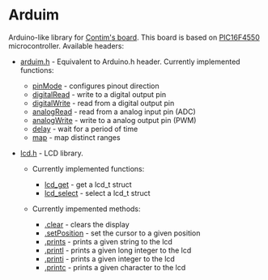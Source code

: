 # Arduim
Arduino-like library for [Contim's board](https://sites.google.com/a/contim.eng.br/sccs2012/material-pic/Manual%20KIT%20PIC18F4550.pdf?attredirects=0 "Manual.pdf"). This board is based on [PIC16F4550](https://ww1.microchip.com/downloads/en/devicedoc/39632e.pdf "Datasheet") microcontroller. Available headers:

* [arduim.h](include/arduim.h "header file") - Equivalent to Arduino.h header. Currently implemented functions:
  - [pinMode](src/arduim.c "source file") - configures pinout direction
  - [digitalRead](src/arduim.c "source file") - write to a digital output pin
  - [digitalWrite](src/arduim.c "source file") - read from a digital output pin
  - [analogRead](src/arduim.c "source file") - read from a analog input pin (ADC)
  - [analogWrite](src/arduim.c "source file") - write to a analog output pin (PWM)
  - [delay](src/arduim.c "source file") - wait for a period of time
  - [map](src/arduim.c "source file") - map distinct ranges
  
  
* [lcd.h](include/arduim.h "header file") - LCD library.
  - Currently implemented functions:
    - [lcd_get](src/lcd.c "source file") - get a lcd_t struct
    - [lcd_select](src/lcd.c "source file") - select a lcd_t struct
  
  - Currently impemented methods:
    - [.clear](src/lcd.c "source file") - clears the display
    - [.setPosition](src/lcd.c "source file") - set the cursor to a given position
    - [.prints](src/lcd.c "source file") - prints a given string to the lcd
    - [.printl](src/lcd.c "source file") - prints a given long integer to the lcd
    - [.printi](src/lcd.c "source file") - prints a given integer to the lcd
    - [.printc](src/lcd.c "source file") - prints a given character to the lcd
